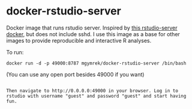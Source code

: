 docker-rstudio-server
=====================

Docker image that runs rstudio server. Inspired by [this rstudio-server docker](https://registry.hub.docker.com/u/angelrr7702/rstudio), but does not include sshd. I use this image as a base for other images to provide reproducible and interactive R analyses.

To run:
```
docker run -d -p 49000:8787 mgymrek/docker-rstudio-server /bin/bash
```
(You can use any open port besides 49000 if you want)
```

Then navigate to http://0.0.0.0:49000 in your browser. Log in to rstudio with username "guest" and password "guest" and start having fun.